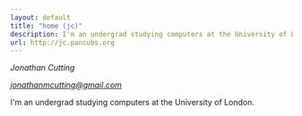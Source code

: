 ```yaml
---
layout: default
title: "home (jc)"
description: I'm an undergrad studying computers at the University of London.
url: http://jc.pancubs.org
---
```

*Jonathan Cutting*

[*jonathanmcutting@gmail.com*](mailto:jonathanmcutting@gmail.com)

I'm an undergrad studying computers at the University of London.
